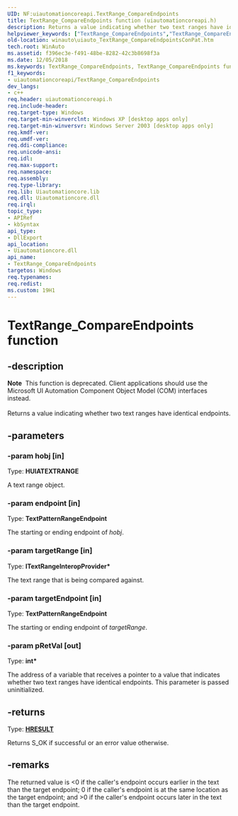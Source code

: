 ```yaml
---
UID: NF:uiautomationcoreapi.TextRange_CompareEndpoints
title: TextRange_CompareEndpoints function (uiautomationcoreapi.h)
description: Returns a value indicating whether two text ranges have identical endpoints.
helpviewer_keywords: ["TextRange_CompareEndpoints","TextRange_CompareEndpoints function [Windows Accessibility]","uiauto.uiauto_TextRange_CompareEndpointsConPat","uiauto_TextRange_CompareEndpointsConPat","uiautomationcoreapi/TextRange_CompareEndpoints","winauto.uiauto_TextRange_CompareEndpointsConPat"]
old-location: winauto\uiauto_TextRange_CompareEndpointsConPat.htm
tech.root: WinAuto
ms.assetid: f396ec3e-f491-48be-8282-42c3b8698f3a
ms.date: 12/05/2018
ms.keywords: TextRange_CompareEndpoints, TextRange_CompareEndpoints function [Windows Accessibility], uiauto.uiauto_TextRange_CompareEndpointsConPat, uiauto_TextRange_CompareEndpointsConPat, uiautomationcoreapi/TextRange_CompareEndpoints, winauto.uiauto_TextRange_CompareEndpointsConPat
f1_keywords:
- uiautomationcoreapi/TextRange_CompareEndpoints
dev_langs:
- c++
req.header: uiautomationcoreapi.h
req.include-header: 
req.target-type: Windows
req.target-min-winverclnt: Windows XP [desktop apps only]
req.target-min-winversvr: Windows Server 2003 [desktop apps only]
req.kmdf-ver: 
req.umdf-ver: 
req.ddi-compliance: 
req.unicode-ansi: 
req.idl: 
req.max-support: 
req.namespace: 
req.assembly: 
req.type-library: 
req.lib: Uiautomationcore.lib
req.dll: Uiautomationcore.dll
req.irql: 
topic_type:
- APIRef
- kbSyntax
api_type:
- DllExport
api_location:
- Uiautomationcore.dll
api_name:
- TextRange_CompareEndpoints
targetos: Windows
req.typenames: 
req.redist: 
ms.custom: 19H1
---
```


# TextRange_CompareEndpoints function


## -description


<div class="alert"><b>Note</b>  This function is deprecated. Client applications should use the Microsoft UI Automation Component Object Model (COM) interfaces instead.</div><div> </div>Returns a value indicating whether two text ranges have identical endpoints.


## -parameters




### -param hobj [in]

Type: <b>HUIATEXTRANGE</b>

A text range object.


### -param endpoint [in]

Type: <b>TextPatternRangeEndpoint</b>

The starting or ending endpoint of <i>hobj</i>.


### -param targetRange [in]

Type: <b>ITextRangeInteropProvider*</b>

The text range that is being compared against.


### -param targetEndpoint [in]

Type: <b>TextPatternRangeEndpoint</b>

The starting or ending endpoint of <i>targetRange</i>.


### -param pRetVal [out]

Type: <b>int*</b>

The address of a variable that receives a pointer to a value that indicates whether two text ranges have identical endpoints.
				 This parameter is passed uninitialized.


## -returns



Type: <b><a href="https://docs.microsoft.com/windows/desktop/WinProg/windows-data-types">HRESULT</a></b>

Returns S_OK if successful or an error value otherwise.




## -remarks



The returned value is &lt;0 if the caller's endpoint occurs earlier in the text than the target endpoint; 
			0 if the caller's endpoint is at the same location as the target endpoint; and 
			&gt;0 if the caller's endpoint occurs later in the text than the target endpoint.
			



